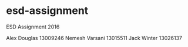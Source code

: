 # esd-assignment

ESD Assignment 2016

Alex Douglas 13009246
Nemesh Varsani 13015511
Jack Winter 13026137
